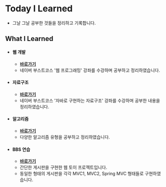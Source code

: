 # Today I Learned

+ 그날 그날 공부한 것들을 정리하고 기록합니다.



## What I Learned

+ #### 웹 개발

  + **[바로가기](https://github.com/le-espiritu/TIL/tree/master/web_Programming)**
  + 네이버 부스트코스 '웹 프로그래밍' 강좌를 수강하며 공부하고 정리하였습니다.

+ #### 자료구조

  + **[바로가기](https://github.com/le-espiritu/TIL/tree/master/Data_structure)**
  + 네이버 부스트코스 '자바로 구현하는 자료구조' 강좌를 수강하며 공부한 내용을 정리하였습니다.

+ #### 알고리즘

  + **[바로가기](https://github.com/le-espiritu/TIL/tree/master/%EC%95%8C%EA%B3%A0%EB%A6%AC%EC%A6%98)**
  + 다양한 알고리즘 유형을 공부하고 정리하였습니다.

+ #### BBS 연습

  + **[바로가기](https://github.com/le-espiritu/TIL/tree/master/BBS%20%EC%97%B0%EC%8A%B5)**
  + 간단한 게시판을 구현한 웹 토이 프로젝트입니다.
  + 동일한 형태의 게시판을 각각 MVC1, MVC2, Spring MVC 형태들로 구현하였습니다.
